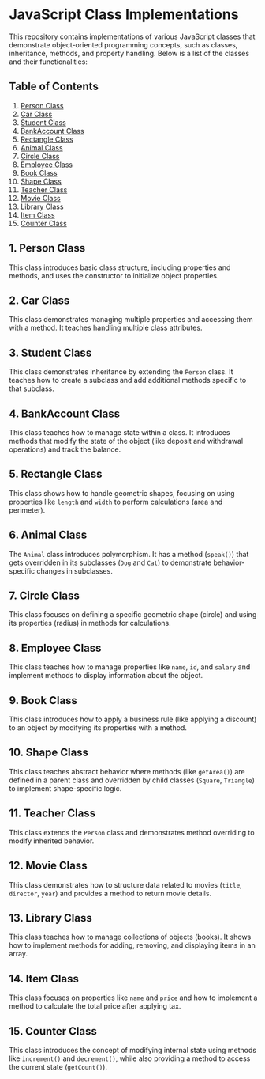 # JavaScript Class Implementations

This repository contains implementations of various JavaScript classes that demonstrate object-oriented programming concepts, such as classes, inheritance, methods, and property handling. Below is a list of the classes and their functionalities:

## Table of Contents
1. [Person Class](#person-class)
2. [Car Class](#car-class)
3. [Student Class](#student-class)
4. [BankAccount Class](#bankaccount-class)
5. [Rectangle Class](#rectangle-class)
6. [Animal Class](#animal-class)
7. [Circle Class](#circle-class)
8. [Employee Class](#employee-class)
9. [Book Class](#book-class)
10. [Shape Class](#shape-class)
11. [Teacher Class](#teacher-class)
12. [Movie Class](#movie-class)
13. [Library Class](#library-class)
14. [Item Class](#item-class)
15. [Counter Class](#counter-class)

## 1. Person Class

This class introduces basic class structure, including properties and methods, and uses the constructor to initialize object properties.

## 2. Car Class

This class demonstrates managing multiple properties and accessing them with a method. It teaches handling multiple class attributes.

## 3. Student Class

This class demonstrates inheritance by extending the `Person` class. It teaches how to create a subclass and add additional methods specific to that subclass.

## 4. BankAccount Class

This class teaches how to manage state within a class. It introduces methods that modify the state of the object (like deposit and withdrawal operations) and track the balance.

## 5. Rectangle Class

This class shows how to handle geometric shapes, focusing on using properties like `length` and `width` to perform calculations (area and perimeter).

## 6. Animal Class

The `Animal` class introduces polymorphism. It has a method (`speak()`) that gets overridden in its subclasses (`Dog` and `Cat`) to demonstrate behavior-specific changes in subclasses.

## 7. Circle Class

This class focuses on defining a specific geometric shape (circle) and using its properties (radius) in methods for calculations.

## 8. Employee Class

This class teaches how to manage properties like `name`, `id`, and `salary` and implement methods to display information about the object.

## 9. Book Class

This class introduces how to apply a business rule (like applying a discount) to an object by modifying its properties with a method.

## 10. Shape Class

This class teaches abstract behavior where methods (like `getArea()`) are defined in a parent class and overridden by child classes (`Square`, `Triangle`) to implement shape-specific logic.

## 11. Teacher Class

This class extends the `Person` class and demonstrates method overriding to modify inherited behavior.

## 12. Movie Class

This class demonstrates how to structure data related to movies (`title`, `director`, `year`) and provides a method to return movie details.

## 13. Library Class

This class teaches how to manage collections of objects (books). It shows how to implement methods for adding, removing, and displaying items in an array.

## 14. Item Class

This class focuses on properties like `name` and `price` and how to implement a method to calculate the total price after applying tax.

## 15. Counter Class

This class introduces the concept of modifying internal state using methods like `increment()` and `decrement()`, while also providing a method to access the current state (`getCount()`).
